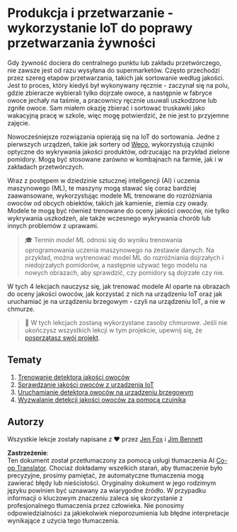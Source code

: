 <!--
CO_OP_TRANSLATOR_METADATA:
{
  "original_hash": "3764e089adf2d5801272bc0895f8498b",
  "translation_date": "2025-08-26T06:30:00+00:00",
  "source_file": "4-manufacturing/README.md",
  "language_code": "pl"
}
-->
# Produkcja i przetwarzanie - wykorzystanie IoT do poprawy przetwarzania żywności

Gdy żywność dociera do centralnego punktu lub zakładu przetwórczego, nie zawsze jest od razu wysyłana do supermarketów. Często przechodzi przez szereg etapów przetwarzania, takich jak sortowanie według jakości. Jest to proces, który kiedyś był wykonywany ręcznie - zaczynał się na polu, gdzie zbieracze wybierali tylko dojrzałe owoce, a następnie w fabryce owoce jechały na taśmie, a pracownicy ręcznie usuwali uszkodzone lub zgniłe owoce. Sam miałem okazję zbierać i sortować truskawki jako wakacyjną pracę w szkole, więc mogę potwierdzić, że nie jest to przyjemne zajęcie.

Nowocześniejsze rozwiązania opierają się na IoT do sortowania. Jedne z pierwszych urządzeń, takie jak sortery od [Weco](https://wecotek.com), wykorzystują czujniki optyczne do wykrywania jakości produktów, odrzucając na przykład zielone pomidory. Mogą być stosowane zarówno w kombajnach na farmie, jak i w zakładach przetwórczych.

Wraz z postępem w dziedzinie sztucznej inteligencji (AI) i uczenia maszynowego (ML), te maszyny mogą stawać się coraz bardziej zaawansowane, wykorzystując modele ML trenowane do rozróżniania owoców od obcych obiektów, takich jak kamienie, ziemia czy owady. Modele te mogą być również trenowane do oceny jakości owoców, nie tylko wykrywania uszkodzeń, ale także wczesnego wykrywania chorób lub innych problemów z uprawami.

> 🎓 Termin *model ML* odnosi się do wyniku trenowania oprogramowania uczenia maszynowego na zestawie danych. Na przykład, można wytrenować model ML do rozróżniania dojrzałych i niedojrzałych pomidorów, a następnie używać tego modelu na nowych obrazach, aby sprawdzić, czy pomidory są dojrzałe czy nie.

W tych 4 lekcjach nauczysz się, jak trenować modele AI oparte na obrazach do oceny jakości owoców, jak korzystać z nich na urządzeniu IoT oraz jak uruchamiać je na urządzeniu brzegowym - czyli na urządzeniu IoT, a nie w chmurze.

> 💁 W tych lekcjach zostaną wykorzystane zasoby chmurowe. Jeśli nie ukończysz wszystkich lekcji w tym projekcie, upewnij się, że [posprzątasz swój projekt](../clean-up.md).

## Tematy

1. [Trenowanie detektora jakości owoców](./lessons/1-train-fruit-detector/README.md)
1. [Sprawdzanie jakości owoców z urządzenia IoT](./lessons/2-check-fruit-from-device/README.md)
1. [Uruchamianie detektora owoców na urządzeniu brzegowym](./lessons/3-run-fruit-detector-edge/README.md)
1. [Wyzwalanie detekcji jakości owoców za pomocą czujnika](./lessons/4-trigger-fruit-detector/README.md)

## Autorzy

Wszystkie lekcje zostały napisane z ♥️ przez [Jen Fox](https://github.com/jenfoxbot) i [Jim Bennett](https://GitHub.com/JimBobBennett)

**Zastrzeżenie**:  
Ten dokument został przetłumaczony za pomocą usługi tłumaczenia AI [Co-op Translator](https://github.com/Azure/co-op-translator). Chociaż dokładamy wszelkich starań, aby tłumaczenie było precyzyjne, prosimy pamiętać, że automatyczne tłumaczenia mogą zawierać błędy lub nieścisłości. Oryginalny dokument w jego rodzimym języku powinien być uznawany za wiarygodne źródło. W przypadku informacji o kluczowym znaczeniu zaleca się skorzystanie z profesjonalnego tłumaczenia przez człowieka. Nie ponosimy odpowiedzialności za jakiekolwiek nieporozumienia lub błędne interpretacje wynikające z użycia tego tłumaczenia.